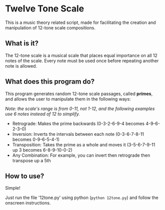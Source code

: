 # Twelve Tone Scale
This is a music theory related script, made for facilitating the creation and manipulation of 12-tone scale compositions.

## What is it?
The 12-tone scale is a musical scale that places equal importance on all 12 notes of the scale.
Every note must be used once before repeating another note is allowed.

## What does this program do?
This program generates random 12-tone scale passages, called **primes**, and allows the user to manipulate them in the following ways:

*Note: the scale's range is from 0-11, not 1-12, and the following examples use 6 notes instead of 12 to simplify.*
- Retrograde: Makes the prime backwards (0-3-2-6-9-4 becomes 4-9-6-2-3-0)
- Inversion: Inverts the intervals between each note (0-3-6-7-8-11 becomes 0-9-6-5-4-1)
- Transposition: Takes the prime as a whole and moves it (3-5-6-7-9-11 up 3 becomes 6-8-9-10-0-2)
- Any Combination: For example, you can invert then retrograde then transpose up a 5th

## How to use?
Simple!

Just run the file '12tone.py' using python (`python 12tone.py`) and follow the onscreen instructions.

